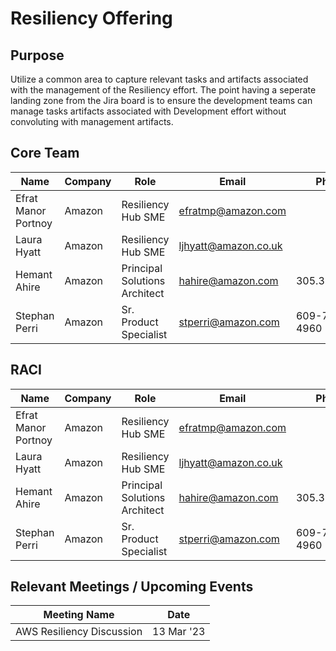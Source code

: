 # Resiliency Offering

## Purpose
Utilize a common area to capture relevant tasks and artifacts associated with the management of the Resiliency effort. The point having a seperate landing zone from the Jira board is to ensure the development teams can manage tasks artifacts associated with Development effort without convoluting with management artifacts. 

## Core Team 
| Name                 | Company | Role                          |  Email               | Phone        |
| -------------------- | ------- | ----------------------------- | -------------------- | ------------ |
| Efrat Manor Portnoy  | Amazon  | Resiliency Hub SME            | efratmp@amazon.com   |              |
| Laura Hyatt          | Amazon  | Resiliency Hub SME            | ljhyatt@amazon.co.uk |              |
| Hemant Ahire         | Amazon  | Principal Solutions Architect | hahire@amazon.com    | 305.323.5018 |
| Stephan Perri        | Amazon  | Sr. Product Specialist        | stperri@amazon.com   | 609-703-4960 |

## RACI
| Name                 | Company | Role                          |  Email               | Phone        | RACI |
| -------------------- | ------- | ----------------------------- | -------------------- | ------------ | ---- | 
| Efrat Manor Portnoy  | Amazon  | Resiliency Hub SME            | efratmp@amazon.com   |              | I    |
| Laura Hyatt          | Amazon  | Resiliency Hub SME            | ljhyatt@amazon.co.uk |              | I    |
| Hemant Ahire         | Amazon  | Principal Solutions Architect | hahire@amazon.com    | 305.323.5018 | I    | 
| Stephan Perri        | Amazon  | Sr. Product Specialist        | stperri@amazon.com   | 609-703-4960 | I    |

## Relevant Meetings / Upcoming Events
| Meeting Name               | Date       |
| -------------------------- | ---------- |                 
| AWS Resiliency Discussion  | 13 Mar '23 |
